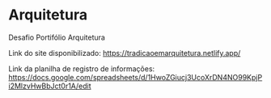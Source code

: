 # Arquitetura
Desafio Portifólio Arquitetura

Link do site disponibilizado: https://tradicaoemarquitetura.netlify.app/

Link da planilha de registro de informações: https://docs.google.com/spreadsheets/d/1HwoZGiucj3UcoXrDN4NO99KpjPi2MlzvHwBbJct0r1A/edit
